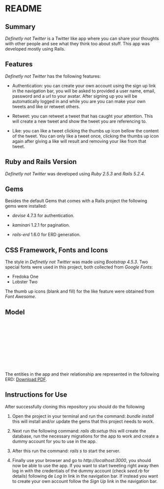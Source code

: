 # README

## Summary

*Definetly not Twitter* is a Twitter like app where you can share your thoughts with other people and see what they think too about stuff. This app was developed mostly using Rails.

## Features

*Definetly not Twitter* has the following features:

+ Authentication: you can create your own account using the sign up link in the navigation bar, you will be asked to provided a user name, email, password and a url to your avatar. After signing up you will be automatically logged in and while you are you can make your own tweets and like or retweet others.

+ Retweet: you can retweet a tweet that has caught your attention. This will create a new tweet and show the tweet you are referencing to.

+ Like: you can like a tweet clicking the thumbs up icon bellow the content of the tweet. You can only like a tweet once, clicking the thumbs up icon again after giving a like will result and removing your like from that tweet.

## Ruby and Rails Version

*Definetly not Twitter* was developed using *Ruby 2.5.3* and *Rails 5.2.4*.

## Gems

Besides the default Gems that comes with a Rails project the following gems were installed:

+ *devise* 4.7.3 for authentication.

+ *kaminari* 1.2.1 for pagination.

+ *rails-erd* 1.6.0 for ERD generation.

## CSS Framework, Fonts and Icons

The style in *Definetly not Twitter* was made using *Bootstrap 4.5.3*. Two special fonts were used in this project, both collected from *Google Fonts*:

+ Fredoka One
+ Lobster Two

The thumb up icons (blank and fill) for the like feature were obtained from  *Font Awesome*.

## Model

<object data="https://github.com/joscor90/twitter_clone/blob/master/erd.pdf" type="application/pdf" width="700px" height="700px">
    <embed src="https://github.com/joscor90/twitter_clone/blob/master/erd.pdf">
        <p>The entities in the app and their relationship are represented in the following ERD: <a href="https://github.com/joscor90/twitter_clone/blob/master/erd.pdf">Download PDF</a>.</p>
    </embed>
</object>

## Instructions for Use

After successfully cloning this repository you should do the following

1. Open the project in your terminal and run the command: *bundle install* this will install and/or update the gems that this project needs to work.

2. Next run the following command: *rails db:setup* this will create the database, run the necessary migrations for the app to work and create a dummy account for you to use in the app.

3. After this run the command: *rails s* to start the server.

4. Finally use your browser and go to *http://localhost:3000*, you should now be able to use the app. If you want to start tweeting right away then log in with the credentials of the dummy account (check *seed.rb* for details) following de *Log In* link in the navigation bar. If instead you want to create your own account follow the *Sign Up* link in the navigation bar.


